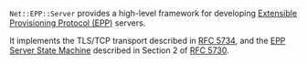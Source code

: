 `Net::EPP::Server` provides a high-level framework for developing [Extensible
Provisioning Protocol (EPP)](https://www.rfc-editor.org/info/std69) servers.

It implements the TLS/TCP transport described in [RFC 5734](https://www.rfc-editor.org/info/rfc5734),
and the [EPP Server State Machine](https://www.rfc-editor.org/rfc/rfc5730.html#:~:text=Figure%201:%20EPP%20Server%20State%20Machine)
described in Section 2 of [RFC 5730](https://www.rfc-editor.org/rfc/rfc5730.html).

